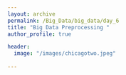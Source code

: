 ```yaml
---
layout: archive
permalink: /Big_Data/big_data/day_6
title: "Big Data Preprocessing "
author_profile: true

header:
  image: "/images/chicagotwo.jpeg"
  
---
```


